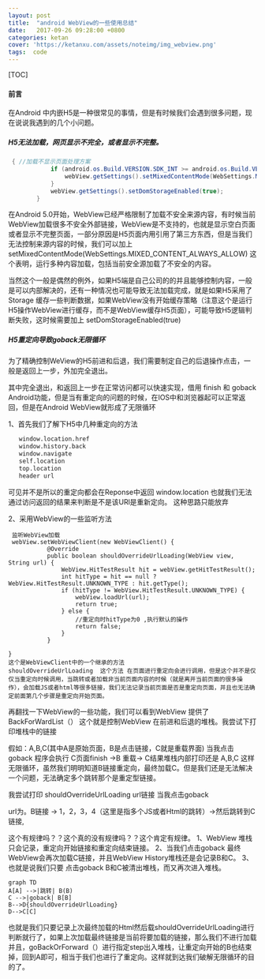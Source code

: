 ```yaml
---
layout: post
title:  "android WebView的一些使用总结"
date:   2017-09-26 09:28:00 +0800
categories: ketan
cover: 'https://ketanxu.com/assets/noteimg/img_webview.png'
tags:  code 
---
```


 [TOC]
#### 前言
在Android 中内嵌H5是一种很常见的事情，但是有时候我们会遇到很多问题，现在说说我遇到的几个小问题。




##### H5无法加载，网页显示不完全，或者显示不完整。

```java
 { //加载不显示页面处理方案
            if (android.os.Build.VERSION.SDK_INT >= android.os.Build.VERSION_CODES.LOLLIPOP) {
                webView.getSettings().setMixedContentMode(WebSettings.MIXED_CONTENT_ALWAYS_ALLOW);
            }
            webView.getSettings().setDomStorageEnabled(true);
        }
```

在Android 5.0开始，WebView已经严格限制了加载不安全来源内容，有时候当前WebView加载很多不安全外部链接，WebView是不支持的，也就是显示空白页面或者显示不完整页面，一部分原因是H5页面内用引用了第三方东西，但是当我们无法控制来源内容的时候，我们可以加上
setMixedContentMode(WebSettings.MIXED_CONTENT_ALWAYS_ALLOW)
这个表明，运行多种内容加载，包括当前安全源加载了不安全的内容。

当然这个一般是偶然的例外，如果H5端是自己公司的的并且能够控制内容，一般是可以内部解决的，还有一种情况也可能导致无法加载完成，就是如果H5采用了Storage 缓存一些判断数据，如果WebView没有开始缓存策略（注意这个是运行H5操作WebView进行缓存，而不是WebView缓存H5页面），可能导致H5逻辑判断失败，这时候需要加上
setDomStorageEnabled(true)



##### H5重定向导致goback无限循环

 为了精确控制WeView的H5前进和后退，我们需要制定自己的后退操作点击，一般是返回上一步，外加完全退出。
 
 其中完全退出，和返回上一步在正常访问都可以快速实现，借用 finish 和 goback Android功能，但是当有重定向的问题的时候，在IOS中和浏览器起可以正常返回，但是在Android WebView就形成了无限循环
 
 1、首先我们了解下H5中几种重定向的方法
 
 ```html
    window.location.href
    window.history.back
    window.navigate
    self.location
    top.location
    header url
```
 可见并不是所以的重定向都会在Reponse中返回 window.location
 也就我们无法通过访问返回的结果来判断是不是该URl是重新定向。 这种思路只能放弃
 
 
 2、采用WebView的一些监听方法
 
 ```
  监听WebView加载
  webView.setWebViewClient(new WebViewClient() {
            @Override
            public boolean shouldOverrideUrlLoading(WebView view, String url) {
                WebView.HitTestResult hit = webView.getHitTestResult();
                int hitType = hit == null ? WebView.HitTestResult.UNKNOWN_TYPE : hit.getType();
                if (hitType != WebView.HitTestResult.UNKNOWN_TYPE) {
                    webView.loadUrl(url);
                    return true;
                } else {
                    //重定向时hitType为0 ,执行默认的操作
                    return false;
                }
            }

}
这个是WebViewClient中的一个继承的方法
shouldOverrideUrlLoading  这个方法 在页面进行重定向会进行调用，但是这个并不是仅仅当重定向时候调用，当跳转或者加载非当前页面内容的时候（就是离开当前页面的很多操作），会加载JS或者html等很多链接，我们无法记录当前页面是否是重定向页面，并且也无法确定前面第几个步骤是重定向开始页面。
 ```
 
 再翻找一下WebView的一些功能，我们可以看到WebView 提供了BackForWardList（）
 这个就是控制WebView 在前进和后退的堆栈。我尝试下打印堆栈中的链接
 
 假如：A,B,C(其中A是原始页面，B是点击链接，C就是重载界面)
 当我点击goback 程序会执行
 C页面finish ->B 重载-> C结果堆栈内部打印还是 A,B,C 这样无限循环，虽然我们明明知道B链接重定向，最终加载C。但是我们还是无法解决一个问题，无法确定多个跳转那个是重定型链接。
 
 我尝试打印 shouldOverrideUrlLoading url链接
 当我点击goback 
 
 url为。B链接 -> 1，2，3，4（这里是指多个JS或者Html的跳转）->然后跳转到C链接,
 
 这个有规律吗？？这个真的没有规律吗？？这个肯定有规律。
 1、WebView 堆栈只会记录，重定向开始链接和重定向结束链接。
 2、当我们点击goback 最终WebView会再次加载C链接，并且WebView History堆栈还是会记录B和C。
 3、也就是说我们只要 点击goback B和C被清出堆栈，而又再次进入堆栈。
 
 
 
 
```mermaid
graph TD
A[A] -->|跳转| B(B)
C -->|goback| B[B]
B-->D{shouldOverrideUrlLoading}
D-->C[C]
```

 
也就是我们只要记录上次最终加载的Html然后载shouldOverrideUrlLoading进行判断就行了，如果上次加载最终链接是当前将要加载的链接，那么我们不进行加载并且，goBackOrForward（）进行指定step出入堆栈，让重定向开始的B也结束掉，回到A即可，相当于我们也进行了重定向。这样就到达我们破解无限循环的目的了。
